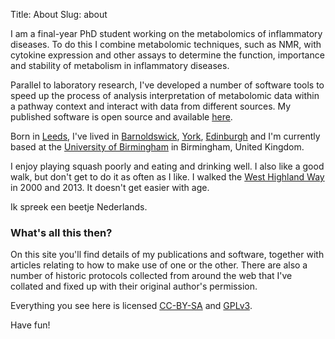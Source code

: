 Title: About
Slug: about

I am a final-year PhD student working on the metabolomics of inflammatory diseases. 
To do this I combine metabolomic techniques, such as NMR, with cytokine expression and other assays to determine the function, importance and stability of metabolism in inflammatory diseases.

Parallel to laboratory research, I've developed a number of software tools to 
speed up the process of analysis interpretation of metabolomic data within a pathway context and interact with data from different sources. My published software is open source and available [here][software].

Born in [Leeds](https://www.google.co.uk/maps/preview/place/Leeds,+West+Yorkshire,+UK/), I've lived in [Barnoldswick](https://www.google.co.uk/maps/preview/place/Barnoldswick,+Lancashire,+UK/), [York](https://www.google.co.uk/maps/preview/place/York,+UK/), [Edinburgh](https://www.google.co.uk/maps/preview/place/Edinburgh,+City+of+Edinburgh,+UK/) and I'm currently based at the [University of Birmingham][uob] in Birmingham, United Kingdom.

I enjoy playing squash poorly and eating and drinking well. I also like a good walk, but don't get to do it as often as I like. I walked the [West Highland Way](http://en.wikipedia.org/wiki/West_Highland_Way) in 2000 and 2013. It doesn't get easier with age.

Ik spreek een beetje Nederlands.

### What's all this then?

On this site you'll find details of my publications and software, together with articles
relating to how to make use of one or the other. There are also a number of historic protocols collected from around the web that I've collated and fixed up with their original author's permission.

Everything you see here is licensed [CC-BY-SA][cc-by-sa] and [GPLv3][gpl3].

Have fun!

[uob]: http://www.birmingham.ac.uk
[software]: http://martinfitzpatrick.name/software
[cc-by-sa]: http://creativecommons.org/licenses/by-sa/3.0/
[gpl3]: http://www.gnu.org/licenses/gpl.html
